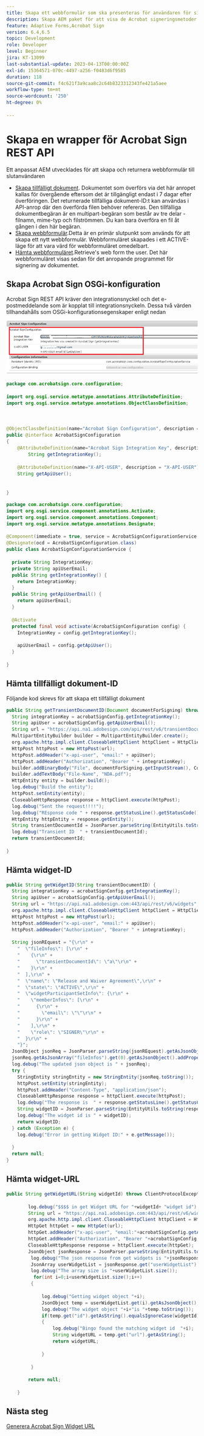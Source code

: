 ```yaml
---
title: Skapa ett webbformulär som ska presenteras för användaren för signering
description: Skapa AEM paket för att visa de Acrobat signeringsmetoder som behövs för användningsfallet.
feature: Adaptive Forms,Acrobat Sign
version: 6.4,6.5
topic: Development
role: Developer
level: Beginner
jira: KT-13099
last-substantial-update: 2023-04-13T00:00:00Z
exl-id: 15364571-070c-4497-a256-f0483d6f9585
duration: 118
source-git-commit: f4c621f3a9caa8c2c64b8323312343fe421a5aee
workflow-type: tm+mt
source-wordcount: '250'
ht-degree: 0%

---
```


# Skapa en wrapper för Acrobat Sign REST API

Ett anpassat AEM utvecklades för att skapa och returnera webbformulär till slutanvändaren

* [Skapa tillfälligt dokument](https://secure.na1.echosign.com/public/docs/restapi/v6#!/transientDocuments/createTransientDocument). Dokumentet som överförs via det här anropet kallas för övergående eftersom det är tillgängligt endast i 7 dagar efter överföringen. Det returnerade tillfälliga dokument-ID:t kan användas i API-anrop där den överförda filen behöver refereras. Den tillfälliga dokumentbegäran är en multipart-begäran som består av tre delar - filnamn, mime-typ och filströmmen. Du kan bara överföra en fil åt gången i den här begäran.
* [Skapa webbformulär](https://secure.na1.echosign.com/public/docs/restapi/v6#!/widgets/createWidget).Detta är en primär slutpunkt som används för att skapa ett nytt webbformulär. Webbformuläret skapades i ett ACTIVE-läge för att vara värd för webbformuläret omedelbart.
* [Hämta webbformuläret](https://secure.na1.echosign.com/public/docs/restapi/v6#!/widgets/getWidgets).Retrieve&#39;s web form the user. Det här webbformuläret visas sedan för det anropande programmet för signering av dokumentet.

## Skapa Acrobat Sign OSGi-konfiguration

Acrobat Sign REST API kräver den integrationsnyckel och det e-postmeddelande som är kopplat till integrationsnyckeln. Dessa två värden tillhandahålls som OSGi-konfigurationsegenskaper enligt nedan

![sign-configuration](assets/sign-configuration.png)

```java
package com.acrobatsign.core.configuration;

import org.osgi.service.metatype.annotations.AttributeDefinition;
import org.osgi.service.metatype.annotations.ObjectClassDefinition;



@ObjectClassDefinition(name="Acrobat Sign Configuration", description = "Acrobat SignConfiguration")
public @interface AcrobatSignConfiguration
{
    @AttributeDefinition(name="Acrobat Sign Integration Key", description = "Integration key you created in Acrobat Sign ")
        String getIntegrationKey();
    
    @AttributeDefinition(name="X-API-USER", description = "X-API-USER")
    String getApiUser();


}
```

```java
package com.acrobatsign.core.configuration;
import org.osgi.service.component.annotations.Activate;
import org.osgi.service.component.annotations.Component;
import org.osgi.service.metatype.annotations.Designate;

@Component(immediate = true, service = AcrobatSignConfigurationService.class)
@Designate(ocd = AcrobatSignConfiguration.class)
public class AcrobatSignConfigurationService {

  private String IntegrationKey;
  private String apiUserEmail;
  public String getIntegrationKey() {
    return IntegrationKey;
  }
  public String getApiUserEmail() {
    return apiUserEmail;
  }

  @Activate
  protected final void activate(AcrobatSignConfiguration config) {
    IntegrationKey = config.getIntegrationKey();

    apiUserEmail = config.getApiUser();
  }

}
```

## Hämta tillfälligt dokument-ID

Följande kod skrevs för att skapa ett tillfälligt dokument

```java
public String getTransientDocumentID(Document documentForSigning) throws IOException {
  String integrationKey = acrobatSignConfig.getIntegrationKey();
  String apiUser = acrobatSignConfig.getApiUserEmail();
  String url = "https://api.na1.adobesign.com/api/rest/v6/transientDocuments";
  MultipartEntityBuilder builder = MultipartEntityBuilder.create();
  org.apache.http.impl.client.CloseableHttpClient httpClient = HttpClientBuilder.create().build();
  HttpPost httpPost = new HttpPost(url);
  httpPost.addHeader("x-api-user", "email:" + apiUser);
  httpPost.addHeader("Authorization", "Bearer " + integrationKey);
  builder.addBinaryBody("File", documentForSigning.getInputStream(), ContentType.DEFAULT_BINARY, "NDA.PDF");
  builder.addTextBody("File-Name", "NDA.pdf");
  HttpEntity entity = builder.build();
  log.debug("Build the entity");
  httpPost.setEntity(entity);
  CloseableHttpResponse response = httpClient.execute(httpPost);
  log.debug("Sent the request!!!!");
  log.debug("REsponse code " + response.getStatusLine().getStatusCode());
  HttpEntity httpEntity = response.getEntity();
  String transientDocumentId = JsonParser.parseString(EntityUtils.toString(httpEntity)).getAsJsonObject().get("transientDocumentId").getAsString();
  log.debug("Transient ID  " + transientDocumentId);
  return transientDocumentId;

}
```

## Hämta widget-ID

```java
public String getWidgetID(String transientDocumentID) {
  String integrationKey = acrobatSignConfig.getIntegrationKey();
  String apiUser = acrobatSignConfig.getApiUserEmail();
  String url = "https://api.na1.adobesign.com:443/api/rest/v6/widgets";
  org.apache.http.impl.client.CloseableHttpClient httpClient = HttpClientBuilder.create().build();
  HttpPost httpPost = new HttpPost(url);
  httpPost.addHeader("x-api-user", "email:" + apiUser);
  httpPost.addHeader("Authorization", "Bearer " + integrationKey);

  String jsonREquest = "{\r\n" +
    "  \"fileInfos\": [\r\n" +
    "    {\r\n" +
    "      \"transientDocumentId\": \"a\"\r\n" +
    "    }\r\n" +
    "  ],\r\n" +
    "  \"name\": \"Release and Waiver Agreement\",\r\n" +
    "  \"state\": \"ACTIVE\",\r\n" +
    "  \"widgetParticipantSetInfo\": {\r\n" +
    "    \"memberInfos\": [\r\n" +
    "      {\r\n" +
    "        \"email\": \"\"\r\n" +
    "      }\r\n" +
    "    ],\r\n" +
    "    \"role\": \"SIGNER\"\r\n" +
    "  }\r\n" +
    "}";
  JsonObject jsonReq = JsonParser.parseString(jsonREquest).getAsJsonObject();
  jsonReq.getAsJsonArray("fileInfos").get(0).getAsJsonObject().addProperty("transientDocumentId", transientDocumentID);
  log.debug("The updated json object is " + jsonReq);
  try {
    StringEntity stringEntity = new StringEntity(jsonReq.toString());
    httpPost.setEntity(stringEntity);
    httpPost.addHeader("Content-Type", "application/json");
    CloseableHttpResponse response = httpClient.execute(httpPost);
    log.debug("The response is  " + response.getStatusLine().getStatusCode());
    String widgetID = JsonParser.parseString(EntityUtils.toString(response.getEntity())).getAsJsonObject().get("id").getAsString();
    log.debug("The widget id is " + widgetID);
    return widgetID;
  } catch (Exception e) {
    log.debug("Error in getting Widget ID:" + e.getMessage());

  }
  return null;
}
```

## Hämta widget-URL

```java
public String getWidgetURL(String widgetId) throws ClientProtocolException, IOException {
        
        log.debug("$$$$ in get Widget URL for "+widgetId+ "widget id");
        String url = "https://api.na1.adobesign.com:443/api/rest/v6/widgets";
        org.apache.http.impl.client.CloseableHttpClient httpClient = HttpClientBuilder.create().build();
        HttpGet httpGet = new HttpGet(url);
        httpGet.addHeader("x-api-user", "email:"+acrobatSignConfig.getApiUserEmail());
        httpGet.addHeader("Authorization", "Bearer "+acrobatSignConfig.getIntegrationKey());
        CloseableHttpResponse response = httpClient.execute(httpGet);
        JsonObject jsonResponse = JsonParser.parseString(EntityUtils.toString(response.getEntity())).getAsJsonObject();
         log.debug("The json response from get widgets is "+jsonResponse.toString());
         JsonArray userWidgetList = jsonResponse.get("userWidgetList").getAsJsonArray();
         log.debug("The array size is "+userWidgetList.size());
          for(int i=0;i<userWidgetList.size();i++)
         {
        
             log.debug("Getting widget object "+i);
             JsonObject temp = userWidgetList.get(i).getAsJsonObject();
             log.debug("The widget object "+i+"is "+temp.toString());
             if(temp.get("id").getAsString().equalsIgnoreCase(widgetId))
             {
                 log.debug("Bingo found the matching widget id  "+i);
                 String widgetURL = temp.get("url").getAsString();
                 return widgetURL;
                 
             }
            
         }
        
        return null;
        
    }
```

## Nästa steg

[Generera Acrobat Sign Widget URL](./create-servlet-to-expose-endpoint.md)
